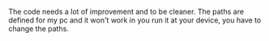 The code needs a lot of improvement and to be cleaner. The paths are defined for my pc and it won't work in you run it at your device, you have to change the paths. 
